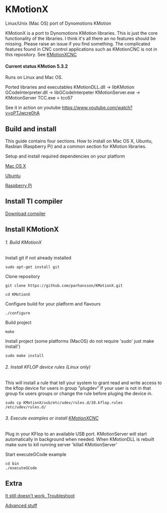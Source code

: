 KMotionX
========

Linux/Unix (Mac OS) port of Dynomotions KMotion

KMotionX is a port to Dynomotions KMotion libraries.
This is just the core functionality of the libraries. I think it's all there an no features should be missing.
Please raise an issue if you find something.
The complicated features found in CNC control applications such as KMotionCNC is not in this repository. 
See [KMotionXCNC](https://github.com/parhansson/KMotionXCNC "CNC application")

#### Current status KMotion 5.3.2

Runs on Linux and Mac OS.

Ported libraries and executables
KMotionDLL.dll -> libKMotion
GCodeInterpreter.dll -> libGCodeInterpeter
KMotionServer.exe -> KMotionServer
TCC.exe > tcc67


See it in action on youtube
https://www.youtube.com/watch?v=oPTJwcre0hA

## Build and install
This guide contains four sections. How to install on Mac OS X, Ubuntu, Rasbian (Raspberry Pi) and a common section for KMotion libraries.

Setup and install required dependencies on your platform

[Mac OS X](KMotionX/doc/MacOSX.md)

[Ubuntu](KMotionX/doc/Ubuntu.md)

[Raspberry Pi](KMotionX/doc/RaspberryPi.md)

## Install TI compiler

[Download compiler](https://www.ti.com/tool/C6000-CGT)

## Install KMotionX

###### 1. Build KMotionX
Install git if not already installed
```
sudo apt-get install git
```

Clone repository
```
git clone https://github.com/parhansson/KMotionX.git
```

```
cd KMotionX
```
Configure build for your platform and flavours
```
./configure
```
Build project
```
make
```
Install project (some platforms (MacOS) do not require 'sudo' just make install')
```
sudo make install
```

###### 2. Install KFLOP device rules (Linux only)
This will install a rule that tell your system to grant read and write access to the kflop device for users in group "plugdev"
If your user is not in that group fix users groups or change the rule before pluging the device in.
```
sudo cp KMotionX/usb/etc/udev/rules.d/10.kflop.rules /etc/udev/rules.d/
```

###### 3. Execute examples or install [KMotionXCNC](https://github.com/parhansson/KMotionXCNC "CNC application")
Plug in your KFlop to an available USB port.
KMotionServer will start automatically in background when needed.
When KMotionDLL is rebuilt make sure to kill running server 'killall KMotionServer'

Start executeGCode example
```
cd bin
./executeGCode
```

## Extra

[It still doesn't work. Troubleshoot](KMotionX/doc/Troubleshooting.md)


[Advanced stuff](KMotionX/doc/Advanced.md)
